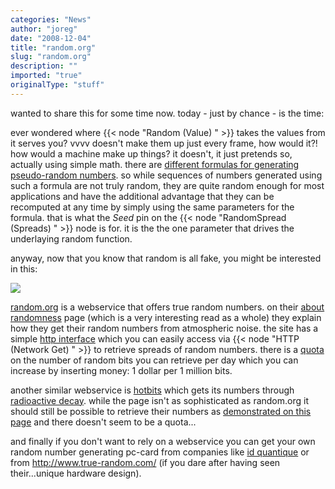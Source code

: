 ```yaml
---
categories: "News"
author: "joreg"
date: "2008-12-04"
title: "random.org"
slug: "random.org"
description: ""
imported: "true"
originalType: "stuff"
---
```



wanted to share this for some time now. today - just by chance - is the time:

ever wondered where {{< node "Random (Value) " >}} takes the values from it serves you? vvvv doesn't make them up just every frame, how would it?! how would a machine make up things? it doesn't, it just pretends so, actually using simple math. there are [different formulas for generating pseudo-random numbers](http://en.wikipedia.org/wiki/Pseudo-random_number_generator). so while sequences of numbers generated using such a formula are not truly random, they are quite random enough for most applications and have the additional advantage that they can be recomputed at any time by simply using the same parameters for the formula. that is what the *Seed* pin on the {{< node "RandomSpread (Spreads) " >}} node is for. it is the the one parameter that drives the underlaying random function.

anyway, now that you know that random is all fake, you might be interested in this:

![](rdologo475x70.png)

[random.org](http://random.org) is a webservice that offers true random numbers. on their [about randomness](http://random.org/randomness/) page (which is a very interesting read as a whole) they explain how they get their random numbers from atmospheric noise. the site has a simple [http interface](http://random.org/clients/http/) which you can easily access via {{< node "HTTP (Network Get) " >}} to retrieve spreads of random numbers. there is a [quota](http://random.org/quota/) on the number of random bits you can retrieve per day which you can increase by inserting money: 1 dollar per 1 million bits.

another similar webservice is [hotbits](http://www.fourmilab.ch/hotbits/) which gets its numbers through [radioactive decay](http://www.fourmilab.ch/hotbits/how3.html). while the page isn't as sophisticated as random.org it should still be possible to retrieve their numbers as [demonstrated on this page](https://www.fourmilab.ch/hotbits/secure_generate.html) and there doesn't seem to be a quota...

and finally if you don't want to rely on a webservice you can get your own random number generating pc-card from companies like [id quantique](http://www.idquantique.com/products/quantis.htm) or from <http://www.true-random.com/> (if you dare after having seen their...unique hardware design).



